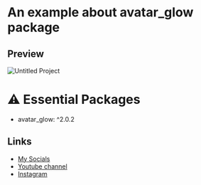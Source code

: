 # An example about avatar_glow package
## Preview
![Untitled Project](https://user-images.githubusercontent.com/91388754/155844454-f04cde49-eda5-4235-93d3-95069b62a5c0.gif)

# ⚠️ Essential Packages 
* avatar_glow: ^2.0.2
## Links
* [My Socials](https://znap.link/CodeWithFlexz)
* [Youtube channel](https://www.youtube.com/channel/UCLVrYXt3SL9rT-IcDmgU9Wg)
* [Instagram](https://instagram.com/codewithflexz)
